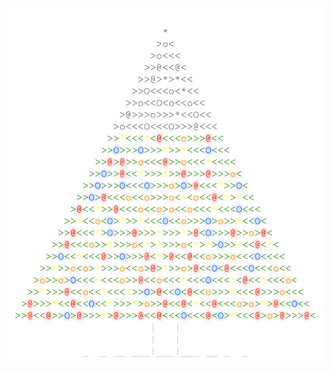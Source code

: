<img align="left" style="float: left;" src="progress.png" width="530px">

<pre>
&nbsp;
&nbsp;
&nbsp;
&nbsp;
&nbsp;
&nbsp;
&nbsp;
&nbsp;
&nbsp;
<a href='day/16'>Day 16: Aunt Sue</a>
<a href='day/15'>Day 15: Science for Hungry People</a>
<a href='day/14'>Day 14: Reindeer Olympics</a>
<a href='day/13'>Day 13: Knights of the Dinner Table</a>
<a href='day/12'>Day 12: JSAbacusFramework.io</a>
<a href='day/11'>Day 11: Corporate Policy</a>
<a href='day/10'>Day 10: Elves Look, Elves Say</a>
<a href='day/9'>Day 9: All in a Single Night</a>
<a href='day/8'>Day 8: Matchsticks</a>
<a href='day/7'>Day 7: Some Assembly Required</a>
<a href='day/6'>Day 6: Probably a Fire Hazard</a>
<a href='day/5'>Day 5: Doesn't He Have Intern-Elves For This?</a>
<a href='day/4'>Day 4: The Ideal Stocking Stuffer</a>
<a href='day/3'>Day 3: Perfectly Spherical Houses in a Vacuum</a>
<a href='day/2'>Day 2: I Was Told There Would Be No Math</a>
<a href='day/1'>Day 1: Not Quite Lisp</a>
&nbsp;
&nbsp;
&nbsp;
</pre>

